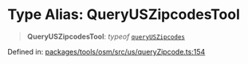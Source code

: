 # Type Alias: QueryUSZipcodesTool

> **QueryUSZipcodesTool**: *typeof* [`queryUSZipcodes`](../variables/queryUSZipcodes.md)

Defined in: [packages/tools/osm/src/us/queryZipcode.ts:154](https://github.com/GeoDaCenter/openassistant/blob/bf312b357cb340f1f76fa8b62441fb39bcbce0ce/packages/tools/osm/src/us/queryZipcode.ts#L154)
